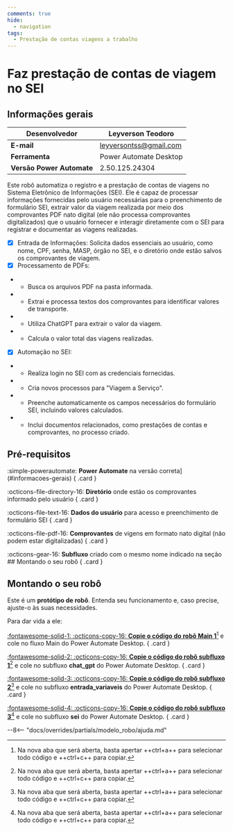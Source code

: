 ```yaml
---
comments: true
hide:
  - navigation
tags:
  - Prestação de contas viagens a trabalho
---
```


# Faz prestação de contas de viagem no SEI

## Informações gerais

| **Desenvolvedor**| Leyverson Teodoro  |
| ----------- | ------------------------------------ |
| **E-mail**       | leyversontss@gmail.com |
| **Ferramenta**    | Power Automate Desktop |
| **Versão Power Automate**    | 2.50.125.24304 |

Este robô automatiza o registro e a prestação de contas de viagens no Sistema Eletrônico de Informações (SEI). Ele é capaz de processar informações fornecidas pelo usuário necessárias para o preenchimento de formulário SEI,  extrair valor da viagem realizada por meio dos comprovantes PDF nato digital (ele não processa comprovantes digitalizados) que o usuário fornecer e interagir diretamente com o SEI para registrar e documentar as viagens realizadas.




- [x] Entrada de Informações: Solicita dados essenciais ao usuário, como nome, CPF, senha, MASP, órgão no SEI, e o diretório onde estão salvos os comprovantes de viagem.
- [x] Processamento de PDFs: 
- - Busca os arquivos PDF na pasta informada.
- - Extrai e processa textos dos comprovantes para identificar valores de transporte.
- - Utiliza ChatGPT para extrair o valor da viagem.
- - Calcula o valor total das viagens realizadas.
- [x] Automação no SEI:
- - Realiza login no SEI com as credenciais fornecidas.
- - Cria novos processos para "Viagem a Serviço".
- - Preenche automaticamente os campos necessários do formulário SEI, incluindo valores calculados.
- - Inclui documentos relacionados, como prestações de contas e comprovantes, no processo criado.

## Pré-requisitos

<div class="grid" markdown>

:simple-powerautomate: __Power Automate__ na versão correta](#informacoes-gerais)
{ .card }

:octicons-file-directory-16: __Diretório__ onde estão os comprovantes informado pelo usuário
{ .card }

:octicons-file-text-16: __Dados do usuário__ para acesso e preenchimento de formulário SEI
{ .card }

:octicons-file-pdf-16: __Comprovantes__ de vigens em formato nato digital (não podem estar digitalizadas)
{ .card }

:octicons-gear-16: __Subfluxo__ criado com o mesmo nome indicado na seção ## Montando o seu robô
{ .card }

</div>

## Montando o seu robô

Este é um **protótipo de robô**.
Entenda seu funcionamento e, caso precise, ajuste-o às suas necessidades.

Para dar vida a ele:

<div class="grid" markdown>

[:fontawesome-solid-1: :octicons-copy-16: __Copie o código do robô Main 1__](https://raw.githubusercontent.com/automatiza-mg/biblioteca-de-robos/refs/heads/main/robos/api_sei.txt)[^1] e cole no fluxo Main do Power Automate Desktop.
{ .card }

[:fontawesome-solid-2: :octicons-copy-16: __Copie o código do robô subfluxo 1__](https://raw.githubusercontent.com/automatiza-mg/biblioteca-de-robos/refs/heads/main/robos/api_sei.txt)[^1] e cole no subfluxo  __chat_gpt__ do Power Automate Desktop.
{ .card }

[:fontawesome-solid-3: :octicons-copy-16: __Copie o código do robô subfluxo 2__](https://raw.githubusercontent.com/automatiza-mg/biblioteca-de-robos/refs/heads/main/robos/api_sei.txt)[^1] e cole no subfluxo  __entrada_variaveis__ do Power Automate Desktop.
{ .card }

[:fontawesome-solid-4: :octicons-copy-16: __Copie o código do robô subfluxo 3__](https://raw.githubusercontent.com/automatiza-mg/biblioteca-de-robos/refs/heads/main/robos/api_sei.txt)[^1] e cole no subfluxo  __sei__ do Power Automate Desktop.
{ .card }

</div>

--8<-- "docs/overrides/partials/modelo_robo/ajuda.md"


[^1]: Na nova aba que será aberta, basta apertar ++ctrl+a++ para selecionar todo código e ++ctrl+c++ para copiar.

